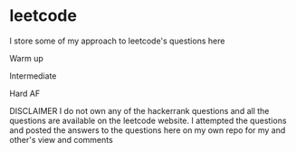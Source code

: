 # leetcode
I store some of my approach to leetcode's questions here

Warm up

Intermediate

Hard AF


DISCLAIMER
I do not own any of the hackerrank questions and all the questions are available on the leetcode website. I attempted the questions and posted the answers to the questions here on my own repo for my and other's view and comments
